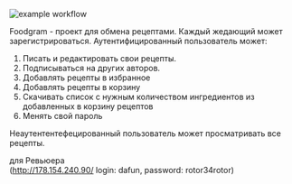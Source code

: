 ![example workflow](https://github.com/dafun34/foodgram-project-react/actions/workflows/main.yml/badge.svg)


Foodgram - проект для обмена рецептами. 
Каждый жедающий может зарегистрироваться.
Аутентифицированный пользователь может:
1. Писать и редактировать свои рецепты.
2. Подписываться на других авторов.
3. Добавлять рецепты в избранное 
4. Добавлять рецепты в корзину
5. Скачивать список с нужным количеством ингредиентов из добавленных в корзину рецептов
6. Менять свой пароль
    

Неаутентентефецированный пользователь может просматривать все рецепты.

для Ревьюера  
(http://178.154.240.90/ login: dafun, password: rotor34rotor)
